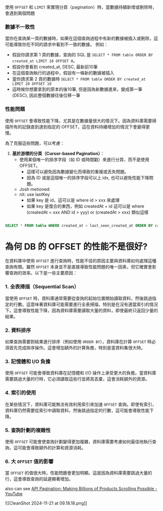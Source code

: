 使用 `OFFSET` 和 `LIMIT` 來實現分頁（pagination）時，當數據持續新增或刪除時，會遇到兩個問題

### **數據不一致性**

當你在查詢某一頁的數據時，如果在這個查詢過程中有新的數據被插入或刪除，這可能導致你在不同的請求中看到不一致的數據。
例如：
- 假設你請求第 1 頁的數據，查詢的 SQL 是 `SELECT * FROM table ORDER BY created_at LIMIT 10 OFFSET 0`。
- 假設你會看到 created_at, DESC, 最新前10筆
- 在這個查詢執行的過程中，假設有一條新的數據被插入
- 當你請求第 2 頁的數據時 `SELECT * FROM table ORDER BY created_at LIMIT 20 OFFSET 10`
- 這時候你想要拿到的原本的後10筆, 但是因為新數據進來，變成第一筆(DESC), 因此整個數據往後位移一筆


### **性能問題**

使用 `OFFSET` 會導致性能下降，尤其是在數據量很大的情況下。因為資料庫需要掃描所有的記錄直到達到指定的 OFFSET，這在資料持續增加的情況下會變得更慢。


為了克服這些問題，可以考慮：

1. **基於游標的分頁（Cursor-based Pagination）**：
    - 使用某個唯一的排序字段（如 ID 或時間戳）來進行分頁，而不是使用 OFFSET。
	    - 這樣可以避免因為數據變化而導致的重複或丟失問題。
	    - 因為 ID 或是這個唯一的排序字段可以上 idx, 也可以避免性能下降問題。
	- Josh metioned: 
	- nit: use lastKey
		- 如果 key 是 id，這可以是 where id > xxx 來處理  
		- 如果 key 是復合的東西，例如 createdAt + id 這可以是 where (createdAt = xxx AND id > yyy) or (createdAt > xxx) 類似這樣
```sql

SELECT * FROM table WHERE created_at > last_seen_created_at ORDER BY created_at LIMIT 10;

```    



# 為何 DB 的 OFFSET 的性能不是很好?

在資料庫中使用 `OFFSET` 進行查詢時，性能不佳的原因主要與資料庫如何處理這種查詢有關。雖然 `OFFSET` 本身並不是直接導致性能問題的唯一因素，但它確實會影響查詢的效率。以下是一些主要原因：

### 1. **全表掃描（Sequential Scan）**

當使用 `OFFSET` 時，資料庫通常需要從查詢的起始位置開始讀取資料，然後跳過指定的行數。這意味著資料庫可能需要進行全表掃描，特別是在沒有適當索引的情況下。這會導致性能下降，因為資料庫需要讀取大量的資料，即使最終只返回少量的結果。

### 2. **資料排序**

如果查詢需要對結果進行排序（例如使用 `ORDER BY`），資料庫在計算 `OFFSET` 時必須首先完成排序操作。這會增加額外的計算負擔，特別是當資料集很大時。

### 3. **記憶體和 I/O 負擔**

使用 `OFFSET` 可能會導致資料庫在記憶體和 I/O 操作上承受更大的負擔。當資料庫需要跳過大量的行時，它必須讀取這些行並將其丟棄，這會消耗額外的資源。

### 4. **索引的使用**

在某些情況下，資料庫可能無法有效利用索引來加速 `OFFSET` 查詢。即使有索引，資料庫仍然需要從索引中讀取資料，然後跳過指定的行數，這可能會導致性能下降。

### 5. **查詢計劃的複雜性**

使用 `OFFSET` 可能會使查詢計劃變得更加複雜，資料庫需要考慮如何最佳地執行查詢，這可能會導致額外的計算和資源消耗。

### 6. **大 `OFFSET` 值的影響**

當 `OFFSET` 的值很大時，性能問題會更加明顯。這是因為資料庫需要跳過大量的行，這會導致查詢的延遲顯著增加。



also can see 
[API Pagination: Making Billions of Products Scrolling Possible - YouTube](https://www.youtube.com/watch?v=14K_a2kKTxU&list=WL&index=2)

![[CleanShot 2024-11-21 at 09.18.18.png]]